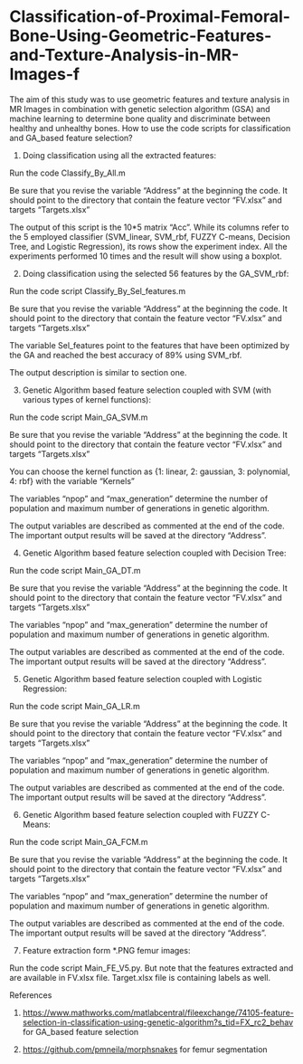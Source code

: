# Classification-of-Proximal-Femoral-Bone-Using-Geometric-Features-and-Texture-Analysis-in-MR-Images-f
The aim of this study was to use geometric features and texture analysis in MR Images in combination with genetic selection algorithm (GSA) and machine learning to determine bone quality and discriminate between healthy and unhealthy bones.
How to use the code scripts for classification and GA_based feature selection?

1.	Doing classification using all the extracted features:

Run the code Classify_By_All.m

Be sure that you revise the variable “Address” at the beginning the code. It should point to the directory that contain the feature vector “FV.xlsx” and targets “Targets.xlsx”

The output of this script is the 10*5 matrix “Acc”. While its columns refer to the 5 employed classifier (SVM_linear, SVM_rbf, FUZZY C-means, Decision Tree, and Logistic Regression), its rows show the experiment index. All the experiments performed 10 times and the result will show using a boxplot.

2.	Doing classification using the selected 56 features by the GA_SVM_rbf:

Run the code script Classify_By_Sel_features.m

Be sure that you revise the variable “Address” at the beginning the code. It should point to the directory that contain the feature vector “FV.xlsx” and targets “Targets.xlsx”

The variable Sel_features point to the features that have been optimized by the GA and reached the best accuracy of 89% using SVM_rbf.

The output description is similar to section one.

3.	Genetic Algorithm based feature selection coupled with SVM (with various types of kernel functions):

Run the code script Main_GA_SVM.m 

Be sure that you revise the variable “Address” at the beginning the code. It should point to the directory that contain the feature vector “FV.xlsx” and targets “Targets.xlsx”

You can choose the kernel function as {1: linear, 2: gaussian, 3: polynomial, 4: rbf} with the variable “Kernels”

The variables “npop” and “max_generation” determine the number of population and maximum number of generations in genetic algorithm. 

The output variables are described as commented at the end of the code. The important output results will be saved at the directory “Address”.

4.	Genetic Algorithm based feature selection coupled with Decision Tree:

Run the code script Main_GA_DT.m 

Be sure that you revise the variable “Address” at the beginning the code. It should point to the directory that contain the feature vector “FV.xlsx” and targets “Targets.xlsx”

The variables “npop” and “max_generation” determine the number of population and maximum number of generations in genetic algorithm. 

The output variables are described as commented at the end of the code. The important output results will be saved at the directory “Address”.

5.	Genetic Algorithm based feature selection coupled with Logistic Regression:

Run the code script Main_GA_LR.m 

Be sure that you revise the variable “Address” at the beginning the code. It should point to the directory that contain the feature vector “FV.xlsx” and targets “Targets.xlsx”

The variables “npop” and “max_generation” determine the number of population and maximum number of generations in genetic algorithm. 

The output variables are described as commented at the end of the code. The important output results will be saved at the directory “Address”.

6.	Genetic Algorithm based feature selection coupled with FUZZY C-Means:

Run the code script Main_GA_FCM.m 

Be sure that you revise the variable “Address” at the beginning the code. It should point to the directory that contain the feature vector “FV.xlsx” and targets “Targets.xlsx”

The variables “npop” and “max_generation” determine the number of population and maximum number of generations in genetic algorithm. 

The output variables are described as commented at the end of the code. The important output results will be saved at the directory “Address”.

7.	Feature extraction form *.PNG femur images:

Run the code script Main_FE_V5.py. But note that the features extracted and are available in FV.xlsx file. Target.xlsx file is containing labels as well. 

References
1. https://www.mathworks.com/matlabcentral/fileexchange/74105-feature-selection-in-classification-using-genetic-algorithm?s_tid=FX_rc2_behav
for GA_based feature selection

2. https://github.com/pmneila/morphsnakes
for femur segmentation

